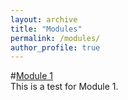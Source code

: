 ```yaml
---
layout: archive
title: "Modules"
permalink: /modules/
author_profile: true
---
```


#[Module 1](/module1)  
This is a test for Module 1.
